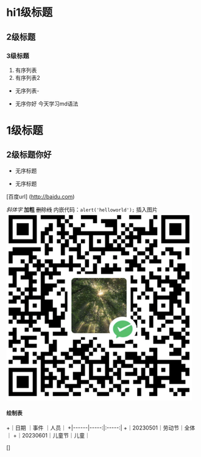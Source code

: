 # hi1级标题
## 2级标题
### 3级标题
1. 有序列表
2. 有序列表2
- 无序列表-
* 无序你好 今天学习md语法
# 1级标题
## 2级标题你好
- 无序标题
* 无序标题

[百度url] (http://baidu.com)

*斜体字*
**加粗**
~~删除线~~
内嵌代码：`alert('helloworld');`
插入图片 ![](/images/payimg/weipayimg.jpg)

#### 绘制表
+｜日期 ｜事件 ｜人员｜
+|------|-----:|:-----:|
+｜20230501｜劳动节｜全体｜
+｜20230601｜儿童节｜儿童｜

[] 



